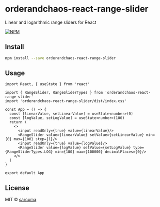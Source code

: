 # orderandchaos-react-range-slider

Linear and logarithmic range sliders for React

[![NPM](https://img.shields.io/npm/v/@orderandchaos/react-range-slider.svg)](https://www.npmjs.com/package/@orderandchaos/react-range-slider)
## Install

```bash
npm install --save orderandchaos-react-range-slider
```

## Usage

```tsx
import React, { useState } from 'react'

import { RangeSlider, RangeSliderTypes } from 'orderandchaos-react-range-slider'
import 'orderandchaos-react-range-slider/dist/index.css'

const App = () => {
  const [linearValue, setLinearValue] = useState<number>(0)
  const [logValue, setLogValue] = useState<number>(100)
  return (
    <>
      <input readOnly={true} value={linearValue}/>
      <RangeSlider value={linearValue} setValue={setLinearValue} min={0} max={100} step={1}/>
      <input readOnly={true} value={logValue}/>
      <RangeSlider value={logValue} setValue={setLogValue} type={RangeSliderTypes.LOG} min={100} max={100000} decimalPlaces={0}/>
    </>
  )
}

export default App
```

## License

MIT © [sarcoma](https://github.com/sarcoma)
